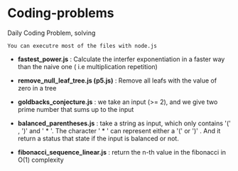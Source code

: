 # Coding-problems
Daily Coding Problem, solving

```
You can executre most of the files with node.js
```

- **fastest_power.js** :
    Calculate the interfer exponentiation in a faster way than the naive one ( i.e multiplication repetition)

- **remove_null_leaf_tree.js (p5.js)** :
    Remove all leafs with the value of zero in a tree
    
- **goldbacks_conjecture.js** : we take an input (>= 2), and we give two prime number that sums up to the input

- **balanced_parentheses.js** : take a string as input, which only contains '(' , ')' and ' * '. The character ' * ' can represent either a '(' or ')' . And it return a status that state if the input is balanced or not.

- **fibonacci_sequence_linear.js** : return the n-th value in the fibonacci in O(1) complexity

